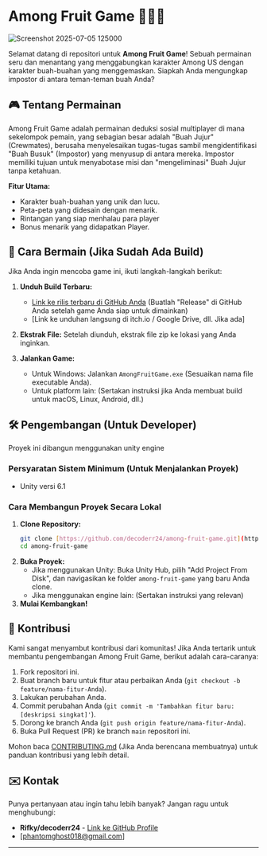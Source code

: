# Among Fruit Game 🍎🍋🥝

![Screenshot 2025-07-05 125000](https://github.com/user-attachments/assets/c29a807b-ae35-41ac-9418-d14b4288ea4e)

Selamat datang di repositori untuk **Among Fruit Game**! Sebuah permainan seru dan menantang yang menggabungkan karakter Among US dengan karakter buah-buahan yang menggemaskan. Siapkah Anda mengungkap impostor di antara teman-teman buah Anda?

## 🎮 Tentang Permainan

Among Fruit Game adalah permainan deduksi sosial multiplayer di mana sekelompok pemain, yang sebagian besar adalah "Buah Jujur" (Crewmates), berusaha menyelesaikan tugas-tugas sambil mengidentifikasi "Buah Busuk" (Impostor) yang menyusup di antara mereka. Impostor memiliki tujuan untuk menyabotase misi dan "mengeliminasi" Buah Jujur tanpa ketahuan.

**Fitur Utama:**
* Karakter buah-buahan yang unik dan lucu.
* Peta-peta yang didesain dengan menarik.
* Rintangan yang siap menhalau para player
* Bonus menarik yang didapatkan Player.

## 🚀 Cara Bermain (Jika Sudah Ada Build)

Jika Anda ingin mencoba game ini, ikuti langkah-langkah berikut:

1.  **Unduh Build Terbaru:**
    * [Link ke rilis terbaru di GitHub Anda](https://github.com/decoderr24/among-fruit-game/releases) (Buatlah "Release" di GitHub Anda setelah game Anda siap untuk dimainkan)
    * [Link ke unduhan langsung di itch.io / Google Drive, dll. Jika ada]

2.  **Ekstrak File:** Setelah diunduh, ekstrak file zip ke lokasi yang Anda inginkan.
3.  **Jalankan Game:**
    * Untuk Windows: Jalankan `AmongFruitGame.exe` (Sesuaikan nama file executable Anda).
    * Untuk platform lain: (Sertakan instruksi jika Anda membuat build untuk macOS, Linux, Android, dll.)

## 🛠️ Pengembangan (Untuk Developer)

Proyek ini dibangun menggunakan unity engine

### Persyaratan Sistem Minimum (Untuk Menjalankan Proyek)

- Unity versi 6.1

### Cara Membangun Proyek Secara Lokal

1.  **Clone Repository:**
    ```bash
    git clone [https://github.com/decoderr24/among-fruit-game.git](https://github.com/decoderr24/among-fruit-game.git)
    cd among-fruit-game
    ```
2.  **Buka Proyek:**
    * Jika menggunakan Unity: Buka Unity Hub, pilih "Add Project From Disk", dan navigasikan ke folder `among-fruit-game` yang baru Anda clone.
    * Jika menggunakan engine lain: (Sertakan instruksi yang relevan)
3.  **Mulai Kembangkan!**

## 🤝 Kontribusi

Kami sangat menyambut kontribusi dari komunitas! Jika Anda tertarik untuk membantu pengembangan Among Fruit Game, berikut adalah cara-caranya:

1.  Fork repositori ini.
2.  Buat branch baru untuk fitur atau perbaikan Anda (`git checkout -b feature/nama-fitur-Anda`).
3.  Lakukan perubahan Anda.
4.  Commit perubahan Anda (`git commit -m 'Tambahkan fitur baru: [deskripsi singkat]'`).
5.  Dorong ke branch Anda (`git push origin feature/nama-fitur-Anda`).
6.  Buka Pull Request (PR) ke branch `main` repositori ini.

Mohon baca [CONTRIBUTING.md](CONTRIBUTING.md) (Jika Anda berencana membuatnya) untuk panduan kontribusi yang lebih detail.

## ✉️ Kontak

Punya pertanyaan atau ingin tahu lebih banyak? Jangan ragu untuk menghubungi:
* **Rifky/decoderr24** - [Link ke GitHub Profile](https://github.com/decoderr24)
* [phantomghost018@gmail.com]

---
